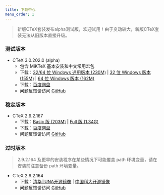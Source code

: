 ```yaml
---
title: 下载中心
menu_order: 1
---
```

> 新版CTeX套装发布alpha测试版，欢迎试用！由于变动较大，新版CTeX套装无法从旧版本直接升级。

### 测试版本

- CTeX 3.0.202.0 (alpha)
	- 包含 MiKTeX 基本安装和中文常用宏包
	- 下载：[32/64 位 Windows 通用版本 (230M)](https://1drv.ms/u/s!As6QliRcBFJ_hIEG2tob96jYIAiIIA) | [32 位 Windows 版本 (155M)](https://1drv.ms/u/s!As6QliRcBFJ_hIEF2tob96jYIAiIIA) | [64 位 Windows 版本 (162M)](https://1drv.ms/u/s!As6QliRcBFJ_hIEC2tob96jYIAiIIA)
	- 下载：[百度网盘](https://pan.baidu.com/s/1sGqK_Z8yp_cIBUBwjvyzRg?pwd=fv4d)
	- 问题反馈请访问 [GitHub](https://github.com/Aloft-Lab/CTeX-Installer/issues)

### 稳定版本

- CTeX 2.9.2.167
	- 下载：[Basic 版 (203M)](https://1drv.ms/u/s!As6QliRcBFJ_hIED2tob96jYIAiIIA) | [Full 版 (1.34G)](https://1drv.ms/u/s!As6QliRcBFJ_hIEH2tob96jYIAiIIA)
	- 下载：[百度网盘](https://pan.baidu.com/s/1rCkNE_fU_6DcfCY3YHyHjA?pwd=7nvt)
	- 问题反馈请访问 [GitHub](https://github.com/Aloft-Lab/CTeX-Installer/issues)

### 过时版本

> 2.9.2.164 及更早的安装程序在某些情况下可能覆盖 path 环境变量，请在安装前注意备份 path 环境变量。

- CTeX 2.9.2.164
	- 下载：[清华TUNA开源镜像](https://mirrors.tuna.tsinghua.edu.cn/ctex/legacy/2.9/) | [中国科大开源镜像](http://mirrors.ustc.edu.cn/ctex/legacy/2.9/)
	- 问题反馈请访问 [GitHub](https://github.com/Aloft-Lab/CTeX-Installer/issues)
